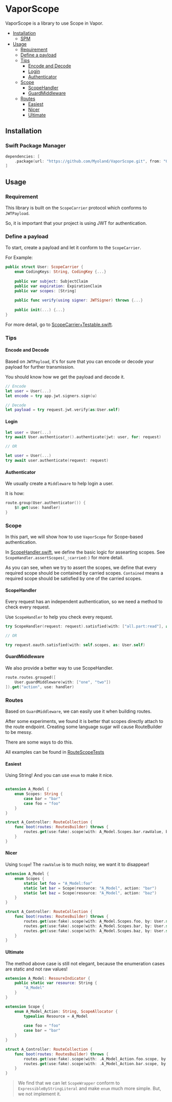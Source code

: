 # VaporScope

VaporScope is a library to use Scope in Vapor.

- [Installation](#installation)
    - [SPM](#swift-package-manager)
- [Usage](#usage)
    - [Requirement](#requirement)
    - [Define a payload](#define-a-payload)
    - [Tips](#tips)
        - [Encode and Decode](#encode-and-decode)
        - [Login](#login)
        - [Authenticator](#authenticator)
    - [Scope](#scope)
        - [ScopeHandler](#scopehandler)
        - [GuardMiddleware](#guardmiddleware)
    - [Routes](#routes)
        - [Easiest](#easiest)
        - [Nicer](#nicer)
        - [Ultimate](#ultimate)


## Installation

### Swift Package Manager

```Swift
dependencies: [
    .package(url: "https://github.com/Myoland/VaporScope.git", from: "0.1.0"),
]
```

## Usage

### Requirement

This library is built on the `ScopeCarrier` protocol which conforms to `JWTPayload`.

So, it is important that your project is using JWT for authentication.

### Define a payload


To start, create a payload and let it conform to the `ScopeCarrier`.

For Example:

```Swift
public struct User: ScopeCarrier {
    enum CodingKeys: String, CodingKey {...}
    
    public var subject: SubjectClaim
    public var expiration: ExpirationClaim
    public var scopes: [String]
    
    public func verify(using signer: JWTSigner) throws {...}
    
    public init(...) {...}
}
```

For more detail, go to [ScopeCarrier+Testable.swift](./Tests/VaporScopeTests/Utils/ScopeCarrier%2BTestable.swift).

### Tips

#### Encode and Decode

Based on `JWTPayload`, it's for sure that you can encode or decode your payload for further transmission.

You should know how we get the payload and decode it.

```Swift
// Encode
let user = User(...)
let encode = try app.jwt.signers.sign(u)

// Decode
let payload = try request.jwt.verify(as:User.self)
```

#### Login

```Swift
let user = User(...)
try await User.authenticator().authenticate(jwt: user, for: request)

// OR

let user = User(...)
try await user.authenticate(request: request)
```

#### Authenticator

We usually create a `Middleware` to help login a user.

It is how:

```Swift
route.group(User.authenticator()) {
    $0.get(use: handler)
}
```

### Scope

In this part, we will show how to use `VaporScope` for Scope-based authentication.

In [ScopeHandler.swift](./Sources/VaporScope/ScopeHandler.swift), we define the basic logic for assearting scopes. See `ScopeHandler.assertScopes(_:carried:)` for more detail.

As you can see, when we try to assert the scopes, we define that every required scope should be contained by carried scopes. `Contained` means a required scope should be satisfied by one of the carried scopes.   

#### ScopeHandler

Every request has an independent authentication, so we need a method to check every request.

Use `ScopeHandler` to help you check every request.

```Swift
try ScopeHandler(request: request).satisfied(with: ["all.part:read"], as: User.self)

// OR

try request.oauth.satisfied(with: self.scopes, as: User.self)
```

#### GuardMiddleware

We also provide a better way to use ScopeHandler.

```Swift
route.routes.grouped([
    User.guardMiddleware(with: ["one", "two"])
]).get("action", use: handler)
```

### Routes

Based on `GuardMiddleware`, we can easily use it when building routes.

After some experiments, we found it is better that scopes directly attach to the route endpoint. Creating some language sugar will cause RouteBuilder to be messy.

There are some ways to do this.

All examples can be found in [RouteScopeTests](./Tests/VaporScopeTests/MiddleWare/RouteScopeTests.swift)

#### Easiest

Using String! And you can use `enum` to make it nice.

``` Swift

extension A_Model {
    enum Scopes: String {
        case bar = "bar"
        case foo = "foo"
    }
}

struct A_Controller: RouteCollection {
    func boot(routes: RoutesBuilder) throws {
        routes.get(use:fake).scope(with: A_Model.Scopes.bar.rawValue, by: User.self)
    }
}
```

#### Nicer

Using `Scope`! The `rawValue` is to much noisy, we want it to disappear!

``` Swift
extension A_Model {
    enum Scopes {
        static let foo = "A_Model:foo"
        static let bar = Scope(resource: "A_Model", action: "bar")
        static let baz = Scope(resource: "A_Model", action: "baz")
    }
}

struct A_Controller: RouteCollection {
    func boot(routes: RoutesBuilder) throws {
        routes.get(use:fake).scope(with: A_Model.Scopes.foo, by: User.self)
        routes.get(use:fake).scope(with: A_Model.Scopes.bar, by: User.self)
        routes.get(use:fake).scope(with: A_Model.Scopes.baz, by: User.self)
    }
}
```

#### Ultimate

The method above case is still not elegant, because the enumeration cases are static and not raw values!

``` Swift
extension A_Model: ResoureIndicator {
    public static var resource: String {
        "A_Model"
    }
}

extension Scope {
    enum A_Model_Action: String, ScopeAllocator {
        typealias Resource = A_Model
        
        case foo = "foo"
        case bar = "bar"
    }
}

struct A_Controller: RouteCollection {
    func boot(routes: RoutesBuilder) throws {
        routes.get(use:fake).scope(with: .A_Model_Action.foo.scope, by: User.self)
        routes.get(use:fake).scope(with: .A_Model_Action.bar.scope, by: User.self)
    }
}
```

> We find that we can let `ScopeWrapper` conform to `ExpressibleByStringLiteral` and make `enum` much more simple. But, we not implement it.
